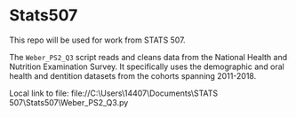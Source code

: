 # Stats507
This repo will be used for work from STATS 507.

The `Weber_PS2_Q3` script reads and cleans data from the National Health and Nutrition Examination Survey.
It specifically uses the demographic and oral health and dentition datasets from the cohorts spanning 2011-2018.

Local link to file: file://C:\Users\14407\Documents\STATS 507\Stats507\Weber_PS2_Q3.py

